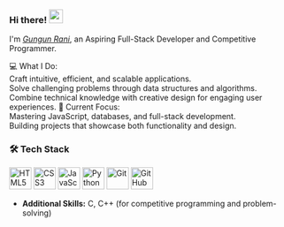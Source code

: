 ### Hi there! <img src="https://emojis.slackmojis.com/emojis/images/1536351075/4594/blob-wave.gif" width="25"/>
 
I'm [*Gungun Rani*](https://her-portfolio.vercel.app/), an Aspiring Full-Stack Developer and Competitive Programmer.

💻 What I Do: <br>
Craft intuitive, efficient, and scalable applications.<br>
Solve challenging problems through data structures and algorithms. <br>
Combine technical knowledge with creative design for engaging user experiences.
🎯 Current Focus:<br>
Mastering JavaScript, databases, and full-stack development.<br>
Building projects that showcase both functionality and design.

<h3> 🛠️ Tech Stack </h3>
<p>
  <img src="https://cdn.jsdelivr.net/gh/devicons/devicon/icons/html5/html5-original.svg" alt="HTML5" width="40" height="40"/>
  <img src="https://cdn.jsdelivr.net/gh/devicons/devicon/icons/css3/css3-original.svg" alt="CSS3" width="40" height="40"/>
  <img src="https://cdn.jsdelivr.net/gh/devicons/devicon/icons/javascript/javascript-original.svg" alt="JavaScript" width="40" height="40"/>
  <img src="https://cdn.jsdelivr.net/gh/devicons/devicon/icons/python/python-original.svg" alt="Python" width="40" height="40"/>
  <img src="https://cdn.jsdelivr.net/gh/devicons/devicon/icons/git/git-original.svg" alt="Git" width="40" height="40"/>
  <img src="https://cdn.jsdelivr.net/gh/devicons/devicon/icons/github/github-original.svg" alt="GitHub" width="40" height="40"/>
</p>

- **Additional Skills:** C, C++ (for competitive programming and problem-solving)




